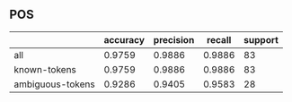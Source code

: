 
## POS

|                  | accuracy | precision | recall | support |
|------------------|----------|-----------|--------|---------|
| all              | 0.9759   | 0.9886    | 0.9886 | 83      |
| known-tokens     | 0.9759   | 0.9886    | 0.9886 | 83      |
| ambiguous-tokens | 0.9286   | 0.9405    | 0.9583 | 28      |

